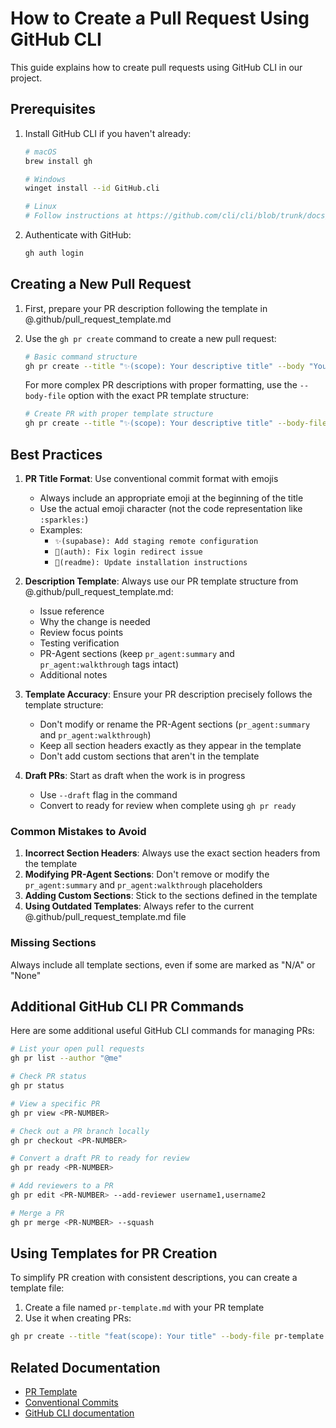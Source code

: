 # How to Create a Pull Request Using GitHub CLI

This guide explains how to create pull requests using GitHub CLI in our project.

## Prerequisites

1. Install GitHub CLI if you haven't already:

   ```bash
   # macOS
   brew install gh

   # Windows
   winget install --id GitHub.cli

   # Linux
   # Follow instructions at https://github.com/cli/cli/blob/trunk/docs/install_linux.md
   ```

2. Authenticate with GitHub:
   ```bash
   gh auth login
   ```

## Creating a New Pull Request

1. First, prepare your PR description following the template in @.github/pull_request_template.md

2. Use the `gh pr create` command to create a new pull request:

   ```bash
   # Basic command structure
   gh pr create --title "✨(scope): Your descriptive title" --body "Your PR description" --base main --assignee @me --reviewer tchiteu,rayllandersotero,AbraoDaniel,edufigueiropx,Radke-PX,gustavoittner --draft
   ```

   For more complex PR descriptions with proper formatting, use the `--body-file` option with the exact PR template structure:

   ```bash
   # Create PR with proper template structure
   gh pr create --title "✨(scope): Your descriptive title" --body-file <(echo -e "## Issue\n\n- resolve:\n\n## Why is this change needed?\nYour description here.\n\n## What would you like reviewers to focus on?\n- Point 1\n- Point 2\n\n## Testing Verification\nHow you tested these changes.\n\n## What was done\npr_agent:summary\n\n## Detailed Changes\npr_agent:walkthrough\n\n## Additional Notes\nAny additional notes.") --base main --assignee @me --reviewer tchiteu,rayllandersotero,AbraoDaniel,edufigueiropx,Radke-PX,gustavoittner --draft
   ```

## Best Practices

1. **PR Title Format**: Use conventional commit format with emojis
   - Always include an appropriate emoji at the beginning of the title
   - Use the actual emoji character (not the code representation like `:sparkles:`)
   - Examples:
     - `✨(supabase): Add staging remote configuration`
     - `🐛(auth): Fix login redirect issue`
     - `📝(readme): Update installation instructions`

2. **Description Template**: Always use our PR template structure from @.github/pull_request_template.md:
   - Issue reference
   - Why the change is needed
   - Review focus points
   - Testing verification
   - PR-Agent sections (keep `pr_agent:summary` and `pr_agent:walkthrough` tags intact)
   - Additional notes

3. **Template Accuracy**: Ensure your PR description precisely follows the template structure:
   - Don't modify or rename the PR-Agent sections (`pr_agent:summary` and `pr_agent:walkthrough`)
   - Keep all section headers exactly as they appear in the template
   - Don't add custom sections that aren't in the template

4. **Draft PRs**: Start as draft when the work is in progress
   - Use `--draft` flag in the command
   - Convert to ready for review when complete using `gh pr ready`

### Common Mistakes to Avoid

1. **Incorrect Section Headers**: Always use the exact section headers from the template
2. **Modifying PR-Agent Sections**: Don't remove or modify the `pr_agent:summary` and `pr_agent:walkthrough` placeholders
3. **Adding Custom Sections**: Stick to the sections defined in the template
4. **Using Outdated Templates**: Always refer to the current @.github/pull_request_template.md file

### Missing Sections

Always include all template sections, even if some are marked as "N/A" or "None"

## Additional GitHub CLI PR Commands

Here are some additional useful GitHub CLI commands for managing PRs:

```bash
# List your open pull requests
gh pr list --author "@me"

# Check PR status
gh pr status

# View a specific PR
gh pr view <PR-NUMBER>

# Check out a PR branch locally
gh pr checkout <PR-NUMBER>

# Convert a draft PR to ready for review
gh pr ready <PR-NUMBER>

# Add reviewers to a PR
gh pr edit <PR-NUMBER> --add-reviewer username1,username2

# Merge a PR
gh pr merge <PR-NUMBER> --squash
```

## Using Templates for PR Creation

To simplify PR creation with consistent descriptions, you can create a template file:

1. Create a file named `pr-template.md` with your PR template
2. Use it when creating PRs:

```bash
gh pr create --title "feat(scope): Your title" --body-file pr-template.md --base main --draft
```

## Related Documentation

- [PR Template](.github/pull_request_template.md)
- [Conventional Commits](https://www.conventionalcommits.org/)
- [GitHub CLI documentation](https://cli.github.com/manual/)
